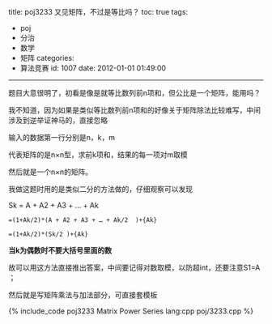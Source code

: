 title: poj3233 又见矩阵，不过是等比吗？
toc: true
tags:
  - poj
  - 分治
  - 数学
  - 矩阵
categories:
  - 算法竞赛
id: 1007
date: 2012-01-01 01:49:00
---

题目大意很明了，初看是像是就等比数列前n项和，但公比是一个矩阵，能用吗？

我不知道，因为如果是类似等比数列前n项和的好像关于矩阵除法比较难写，中间涉及到逆举证神马的，直接忽略

输入的数据第一行分别是n，k，m

代表矩阵的是n×n型，求前k项和，结果的每一项对m取模

然后就是一个n×n的矩阵。

我做这题时用的是类似二分的方法做的，仔细观察可以发现

Sk = A + A2 + A3 + … + Ak   

    =(1+Ak/2)*(A + A2 + A3 + … + Ak/2  )+{Ak}

    =(1+Ak/2)*(Sk/2 )+{Ak}

**当k为偶数时不要大括号里面的数**

故可以用这方法直接推出答案，中间要记得对数取模，以防超int，还要注意S1=A ；

然后就是写矩阵乘法与加法部分，可直接套模板

{% include_code poj3233 Matrix Power Series lang:cpp poj/3233.cpp %}